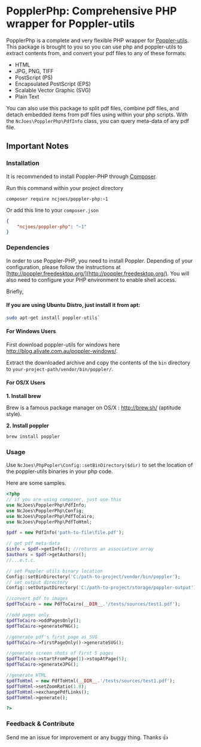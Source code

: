 # PopplerPhp: Comprehensive PHP wrapper for Poppler-utils

PopplerPhp is a complete and very flexible PHP wrapper for [Poppler-utils](http://poppler.freedesktop.org/).
This package is brought to you so you can use php and poppler-utils to extract contents from, and convert your pdf files to any of these formats:

*   HTML
*   JPG, PNG, TIFF
*   PostScript (PS)
*   Encapsulated PostScript (EPS)
*   Scalable Vector Graphic (SVG)
*   Plain Text

You can also use this package to split pdf files, combine pdf files, and detach embedded items from pdf files using within your php scripts.
With the `NcJoes\PopplerPhp\PdfInfo` class, you can query meta-data of any pdf file.

## Important Notes

### Installation

It is recommended to install Poppler-PHP through [Composer](http://getcomposer.org/).

Run this command within your project directory

```shell
composer require ncjoes/poppler-php:~1
```

Or add this line to your `composer.json`

```json
{
	"ncjoes/poppler-php": "~1"
}
```

### Dependencies
In order to use Poppler-PHP, you need to install Poppler. Depending of your configuration, please follow the instructions at 
[http://poppler.freedesktop.org/](http://poppler.freedesktop.org/). You will also need to configure your PHP environment to enable shell access.

Briefly,

#### If you are using Ubuntu Distro, just install it from apt: 

```bash
sudo apt-get install poppler-utils`
```

#### For Windows Users
First download poppler-utils for windows here <http://blog.alivate.com.au/poppler-windows/>. 

Extract the downloaded archive and copy the contents of the `bin` directory to `your-project-path/vendor/bin/poppler/`.

#### For OS/X Users

**1. Install brew**

Brew is a famous package manager on OS/X : http://brew.sh/ (aptitude style).

**2. Install poppler**

```bash
brew install poppler
```

### Usage

Use ```NcJoes\PhpPopler\Config::setBinDirectory($dir)``` to set the location of the poppler-utils binaries in your php code.

Here are some samples.

```php
<?php
// if you are using composer, just use this
use NcJoes\PopplerPhp\PdfInfo;
use NcJoes\PopplerPhp\Config;
use NcJoes\PopplerPhp\PdfToCairo;
use NcJoes\PopplerPhp\PdfToHtml;

$pdf = new PdfInfo('path-to-file\file.pdf');

// get pdf meta-data
$info = $pdf->getInfo(); //returns an associative array
$authors = $pdf->getAuthors();
//...e.t.c.

// set Poppler utils binary location
Config::setBinDirectory('C:/path-to-project/vendor/bin/poppler');
// set output directory
Config::setOutputDirectory('C:/path-to-project/storage/poppler-output');

//convert pdf to images
$pdfToCairo = new PdfToCairo(__DIR__.'/tests/sources/test1.pdf');

//odd pages only
$pdfToCairo->oddPagesOnly();
$pdfToCairo->generatePNG();

//generate pdf's first page as SVG
$pdfToCairo->firstPageOnly()->generateSVG();

//generate screen shots of first 5 pages
$pdfToCairo->startFromPage(1)->stopAtPage(5);
$pdfToCairo->generateJPG();

//generate HTML
$pdfToHtml = new PdfToHtml(__DIR__.'/tests/sources/test1.pdf');
$pdfToHtml->setZoomRatio(1.8);
$pdfToHtml->exchangePdfLinks();
$pdfToHtml->generate();

?>
```

### Feedback & Contribute

Send me an issue for improvement or any buggy thing. Thanks :+1:

